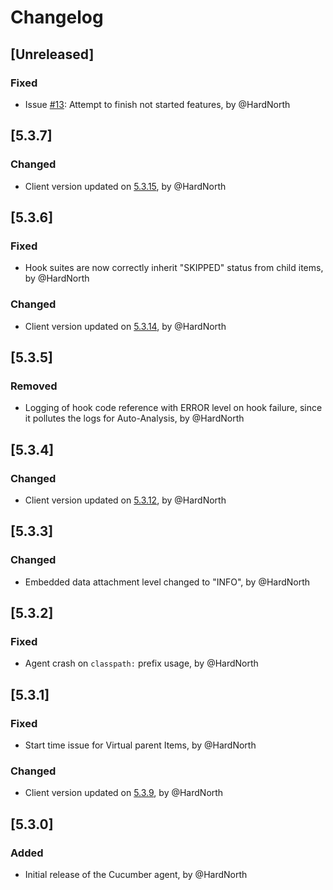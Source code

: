 # Changelog
## [Unreleased]
### Fixed
- Issue [#13](https://github.com/reportportal/agent-java-cucumber7/issues/13): Attempt to finish not started features, by @HardNorth

## [5.3.7]
### Changed
- Client version updated on [5.3.15](https://github.com/reportportal/client-java/releases/tag/5.3.15), by @HardNorth

## [5.3.6]
### Fixed
- Hook suites are now correctly inherit "SKIPPED" status from child items, by @HardNorth
### Changed
- Client version updated on [5.3.14](https://github.com/reportportal/client-java/releases/tag/5.3.14), by @HardNorth

## [5.3.5]
### Removed
- Logging of hook code reference with ERROR level on hook failure, since it pollutes the logs for Auto-Analysis, by @HardNorth

## [5.3.4]
### Changed
- Client version updated on [5.3.12](https://github.com/reportportal/client-java/releases/tag/5.3.12), by @HardNorth

## [5.3.3]
### Changed
- Embedded data attachment level changed to "INFO", by @HardNorth

## [5.3.2]
### Fixed
- Agent crash on `classpath:` prefix usage, by @HardNorth

## [5.3.1]
### Fixed
- Start time issue for Virtual parent Items, by @HardNorth
### Changed
- Client version updated on [5.3.9](https://github.com/reportportal/client-java/releases/tag/5.3.9), by @HardNorth

## [5.3.0]
### Added
- Initial release of the Cucumber agent, by @HardNorth
